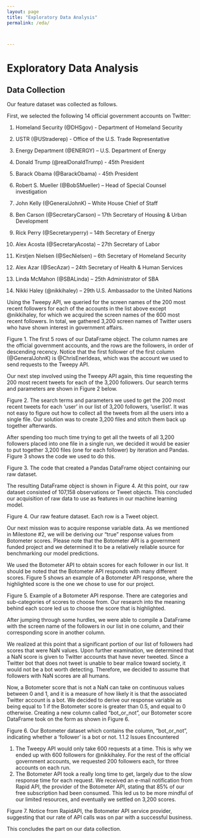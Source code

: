 ```yaml
---
layout: page
title: "Exploratory Data Analysis"
permalink: /eda/



---
```

# Exploratory Data Analysis
## Data Collection
Our feature dataset was collected as follows.

First, we selected the following 14 official government accounts on Twitter:

 1)	Homeland Security (@DHSgov) - Department of Homeland Security

 2)	USTR (@UStraderep) - Office of the U.S. Trade Representative

 3)	Energy Department (@ENERGY) – U.S. Department of Energy
 4)	Donald Trump (@realDonaldTrump) - 45th President
 5)	Barack Obama (@BarackObama) - 45th President
 6)	Robert S. Mueller (@BobSMueller) – Head of Special Counsel investigation
 7)	John Kelly (@GeneralJohnK) – White House Chief of Staff
 8)	Ben Carson (@SecretaryCarson) – 17th Secretary of Housing & Urban Development
 9)	Rick Perry (@Secretaryperry) – 14th Secretary of Energy
10)	Alex Acosta (@SecretaryAcosta) – 27th Secretary of Labor
11)	Kirstjen Nielsen (@SecNielsen) – 6th Secretary of Homeland Security
12)	Alex Azar (@SecAzar) – 24th Secretary of Health & Human Services
13)	Linda McMahon (@SBALinda) – 25th Administrator of SBA
14)	Nikki Haley (@nikkihaley) – 29th U.S. Ambassador to the United Nations

Using the Tweepy API, we queried for the screen names of the 200 most recent followers for each of the accounts in the list above except @nikkihaley, for which we acquired the screen names of the 600 most recent followers. In total, we gathered 3,200 screen names of Twitter users who have shown interest in government affairs.


Figure 1. The first 5 rows of our DataFrame object. The column names are the official government accounts, and the rows are the followers, in order of descending recency. Notice that the first follower of the first column (@GeneralJohnK) is @ChrisEnerIdeas, which was the account we used to send requests to the Tweepy API.


Our next step involved using the Tweepy API again, this time requesting the 200 most recent tweets for each of the 3,200 followers. Our search terms and parameters are shown in Figure 2 below.


Figure 2. The search terms and parameters we used to get the 200 most recent tweets for each ‘user’ in our list of 3,200 followers, ‘userlist’. It was not easy to figure out how to collect all the tweets from all the users into a single file. Our solution was to create 3,200 files and stitch them back up together afterwards.

After spending too much time trying to get all the tweets of all 3,200 followers placed into one file in a single run, we decided it would be easier to put together 3,200 files (one for each follower) by iteration and Pandas. Figure 3 shows the code we used to do this.

Figure 3. The code that created a Pandas DataFrame object containing our raw dataset.

The resulting DataFrame object is shown in Figure 4. At this point, our raw dataset consisted of 107,158 observations or Tweet objects. This concluded our acquisition of raw data to use as features in our machine learning model.


Figure 4. Our raw feature dataset. Each row is a Tweet object.


Our next mission was to acquire response variable data. As we mentioned in Milestone #2, we will be deriving our “true” response values from Botometer scores. Please note that the Botometer API is a government funded project and we determined it to be a relatively reliable source for benchmarking our model predictions.

We used the Botometer API to obtain scores for each follower in our list. It should be noted that the Botometer API responds with many different scores. Figure 5 shows an example of a Botometer API response, where the highlighted score is the one we chose to use for our project.


Figure 5. Example of a Botometer API response. There are categories and sub-categories of scores to choose from. Our research into the meaning behind each score led us to choose the score that is highlighted.

After jumping through some hurdles, we were able to compile a DataFrame with the screen name of the followers in our list in one column, and their corresponding score in another column.

We realized at this point that a significant portion of our list of followers had scores that were NaN values. Upon further examination, we determined that a NaN score is given to Twitter accounts that have never tweeted. Since a Twitter bot that does not tweet is unable to bear malice toward society, it would not be a bot worth detecting. Therefore, we decided to assume that followers with NaN scores are all humans.

Now, a Botometer score that is not a NaN can take on continuous values between 0 and 1, and it is a measure of how likely it is that the associated Twitter account is a bot. We decided to derive our response variable as being equal to 1 if the Botometer score is greater than 0.5, and equal to 0 otherwise. Creating a new column called “bot_or_not”, our Botometer score DataFrame took on the form as shown in Figure 6.


Figure 6. Our Botometer dataset which contains the column, “bot_or_not”, indicating whether a ‘follower’ is a bot or not.
1.1.2	Issues Encountered
1)	The Tweepy API would only take 600 requests at a time. This is why we ended up with 600 followers for @nikkihaley. For the rest of the official government accounts, we requested 200 followers each, for three accounts on each run.
2)	The Botometer API took a really long time to get, largely due to the slow response time for each request. We received an e-mail notification from Rapid API, the provider of the Botometer API, stating that 85% of our free subscription had been consumed. This led us to be more mindful of our limited resources, and eventually we settled on 3,200 scores.


Figure 7. Notice from RapidAPI, the Botometer API service provider, suggesting that our rate of API calls was on par with a successful business.

This concludes the part on our data collection.
